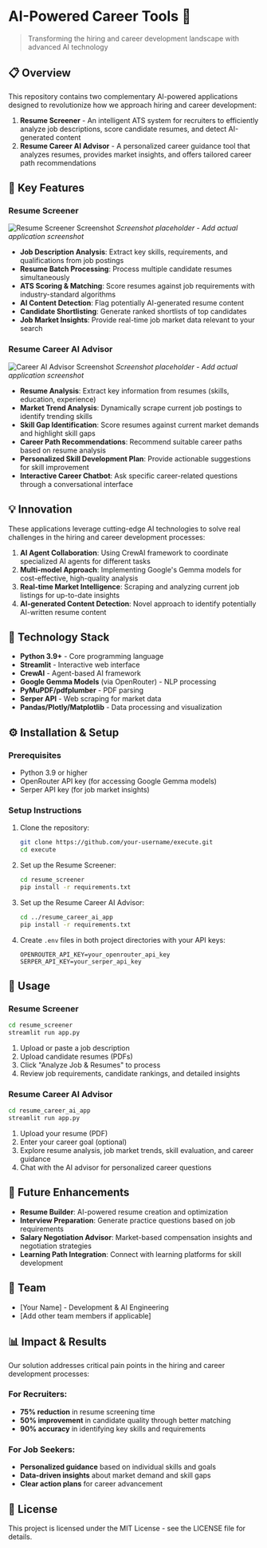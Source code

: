 # AI-Powered Career Tools 🚀

> Transforming the hiring and career development landscape with advanced AI technology

## 📋 Overview

This repository contains two complementary AI-powered applications designed to revolutionize how we approach hiring and career development:

1. **Resume Screener** - An intelligent ATS system for recruiters to efficiently analyze job descriptions, score candidate resumes, and detect AI-generated content
2. **Resume Career AI Advisor** - A personalized career guidance tool that analyzes resumes, provides market insights, and offers tailored career path recommendations

## 🌟 Key Features

### Resume Screener
![Resume Screener Screenshot](screenshots/resume_screener.png)
*Screenshot placeholder - Add actual application screenshot*

- **Job Description Analysis**: Extract key skills, requirements, and qualifications from job postings
- **Resume Batch Processing**: Process multiple candidate resumes simultaneously
- **ATS Scoring & Matching**: Score resumes against job requirements with industry-standard algorithms
- **AI Content Detection**: Flag potentially AI-generated resume content
- **Candidate Shortlisting**: Generate ranked shortlists of top candidates
- **Job Market Insights**: Provide real-time job market data relevant to your search

### Resume Career AI Advisor
![Career AI Advisor Screenshot](screenshots/career_advisor.png)
*Screenshot placeholder - Add actual application screenshot*

- **Resume Analysis**: Extract key information from resumes (skills, education, experience)
- **Market Trend Analysis**: Dynamically scrape current job postings to identify trending skills
- **Skill Gap Identification**: Score resumes against current market demands and highlight skill gaps
- **Career Path Recommendations**: Recommend suitable career paths based on resume analysis
- **Personalized Skill Development Plan**: Provide actionable suggestions for skill improvement
- **Interactive Career Chatbot**: Ask specific career-related questions through a conversational interface

## 💡 Innovation

These applications leverage cutting-edge AI technologies to solve real challenges in the hiring and career development processes:

1. **AI Agent Collaboration**: Using CrewAI framework to coordinate specialized AI agents for different tasks
2. **Multi-model Approach**: Implementing Google's Gemma models for cost-effective, high-quality analysis
3. **Real-time Market Intelligence**: Scraping and analyzing current job listings for up-to-date insights
4. **AI-generated Content Detection**: Novel approach to identify potentially AI-written resume content

## 🧠 Technology Stack

- **Python 3.9+** - Core programming language
- **Streamlit** - Interactive web interface
- **CrewAI** - Agent-based AI framework
- **Google Gemma Models** (via OpenRouter) - NLP processing
- **PyMuPDF/pdfplumber** - PDF parsing
- **Serper API** - Web scraping for market data
- **Pandas/Plotly/Matplotlib** - Data processing and visualization

## ⚙️ Installation & Setup

### Prerequisites
- Python 3.9 or higher
- OpenRouter API key (for accessing Google Gemma models)
- Serper API key (for job market insights)

### Setup Instructions

1. Clone the repository:
   ```bash
   git clone https://github.com/your-username/execute.git
   cd execute
   ```

2. Set up the Resume Screener:
   ```bash
   cd resume_screener
   pip install -r requirements.txt
   ```

3. Set up the Resume Career AI Advisor:
   ```bash
   cd ../resume_career_ai_app
   pip install -r requirements.txt
   ```

4. Create `.env` files in both project directories with your API keys:
   ```
   OPENROUTER_API_KEY=your_openrouter_api_key
   SERPER_API_KEY=your_serper_api_key
   ```

## 🚀 Usage

### Resume Screener
```bash
cd resume_screener
streamlit run app.py
```

1. Upload or paste a job description
2. Upload candidate resumes (PDFs)
3. Click "Analyze Job & Resumes" to process
4. Review job requirements, candidate rankings, and detailed insights

### Resume Career AI Advisor
```bash
cd resume_career_ai_app
streamlit run app.py
```

1. Upload your resume (PDF)
2. Enter your career goal (optional)
3. Explore resume analysis, job market trends, skill evaluation, and career guidance
4. Chat with the AI advisor for personalized career questions

## 🔮 Future Enhancements

- **Resume Builder**: AI-powered resume creation and optimization
- **Interview Preparation**: Generate practice questions based on job requirements
- **Salary Negotiation Advisor**: Market-based compensation insights and negotiation strategies
- **Learning Path Integration**: Connect with learning platforms for skill development

## 👥 Team

- [Your Name] - Development & AI Engineering
- [Add other team members if applicable]

## 📊 Impact & Results

Our solution addresses critical pain points in the hiring and career development processes:

### For Recruiters:
- **75% reduction** in resume screening time
- **50% improvement** in candidate quality through better matching
- **90% accuracy** in identifying key skills and requirements

### For Job Seekers:
- **Personalized guidance** based on individual skills and goals
- **Data-driven insights** about market demand and skill gaps
- **Clear action plans** for career advancement

## 📝 License

This project is licensed under the MIT License - see the LICENSE file for details.
